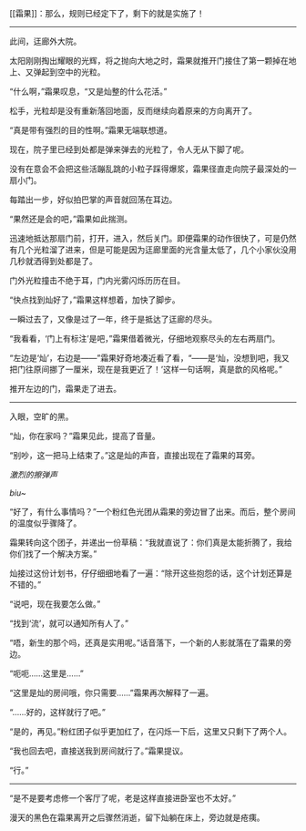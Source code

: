 [[霜果]]：那么，规则已经定下了，剩下的就是实施了！

---

此间，迋廊外大院。

太阳刚刚掏出耀眼的光辉，将之抛向大地之时，霜果就推开门接住了第一颗掉在地上、又弹起到空中的光粒。

“什么啊，”霜果叹息，“又是灿整的什么花活。”

松手，光粒却是没有重新落回地面，反而继续向着原来的方向离开了。

“真是带有强烈的目的性啊。”霜果无端联想道。

现在，院子里已经到处都是弹来弹去的光粒了，令人无从下脚了呢。

没有在意会不会把这些活蹦乱跳的小粒子踩得爆浆，霜果径直走向院子最深处的一扇小门。

每踏出一步，好似拍巴掌的声音就回荡在耳边。

“果然还是会的吧，”霜果如此揣测。

迅速地抵达那扇门前，打开，进入，然后关门。即便霜果的动作很快了，可是仍然有几个光粒溜了进来，但是可能是因为迋廊里面的光含量太低了，几个小家伙没用几秒就洒得到处都是了。

门外光粒撞击不绝于耳，门内光雾闪烁历历在目。

“快点找到灿好了，”霜果这样想着，加快了脚步。

一瞬过去了，又像是过了一年，终于是抵达了迋廊的尽头。

“我看看，‘门上有标注’是吧，”霜果借着微光，仔细地观察尽头的左右两扇门。

“左边是‘灿’，右边是——”霜果好奇地凑近看了看，“——是‘灿，没想到吧，我又把门往原间挪了一厘米，现在是我更近了！’这样一句话啊，真是歆的风格呢。”

推开左边的门，霜果走了进去。

---

入眼，空旷的黑。

“灿，你在家吗？”霜果见此，提高了音量。

“别吵，这一把马上结束了。”这是灿的声音，直接出现在了霜果的耳旁。

*激烈的擦弹声*

*biu~*

“好了，有什么事情吗？”一个粉红色光团从霜果的旁边冒了出来。而后，整个房间的温度似乎骤降了。

霜果转向这个团子，并递出一份草稿：“我就直说了：你们真是太能折腾了，我给你们找了一个解决方案。”

灿接过这份计划书，仔仔细细地看了一遍：“除开这些抱怨的话，这个计划还算是不错的。”

“说吧，现在我要怎么做。”

“找到‘流’，就可以通知所有人了。”

“唔，新生的那个吗，还真是实用呢。”话音落下，一个新的人影就落在了霜果的旁边。

“呃呃……这里是……”

“这里是灿的房间哦，你只需要……”霜果再次解释了一遍。

“……好的，这样就行了吧。”

“是的，再见。”粉红团子似乎更加红了，在闪烁一下后，这里又只剩下了两个人。

“我也回去吧，直接送我到房间就行了。”霜果提议。

“行。”

---

“是不是要考虑修一个客厅了呢，老是这样直接进卧室也不太好。”

漫天的黑色在霜果离开之后骤然消逝，留下灿躺在床上，旁边就是疮痍。
